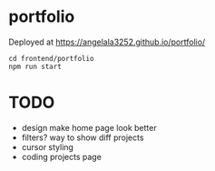 # portfolio

Deployed at https://angelala3252.github.io/portfolio/

```
cd frontend/portfolio
npm run start
```

# TODO
- design
make home page look better
- filters? way to show diff projects
- cursor styling
- coding projects page
